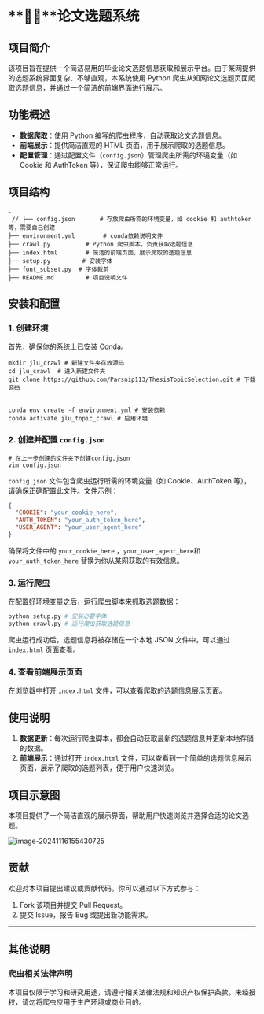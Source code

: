 # **🐔🧱**论文选题系统

## 项目简介

该项目旨在提供一个简洁易用的毕业论文选题信息获取和展示平台。由于某网提供的选题系统界面复杂、不够直观，本系统使用 Python 爬虫从知网论文选题页面爬取选题信息，并通过一个简洁的前端界面进行展示。

## 功能概述

- **数据爬取**：使用 Python 编写的爬虫程序，自动获取论文选题信息。
- **前端展示**：提供简洁直观的 HTML 页面，用于展示爬取的选题信息。
- **配置管理**：通过配置文件（`config.json`）管理爬虫所需的环境变量（如 Cookie 和 AuthToken 等），保证爬虫能够正常运行。

## 项目结构

```
.
 // ├── config.json       # 存放爬虫所需的环境变量，如 cookie 和 authtoken 等，需要自己创建
├── environment.yml        # conda依赖说明文件
├── crawl.py          # Python 爬虫脚本，负责获取选题信息
├── index.html        # 简洁的前端页面，展示爬取的选题信息
├── setup.py         # 安装字体
├── font_subset.py  # 字体裁剪
├── README.md         # 项目说明文件

```

## 安装和配置

### 1. 创建环境

首先，确保你的系统上已安装 Conda。



```shell
mkdir jlu_crawl # 新建文件夹存放源码
cd jlu_crawl  # 进入新建文件夹
git clone https://github.com/Parsnip113/ThesisTopicSelection.git # 下载源码


conda env create -f environment.yml # 安装依赖
conda activate jlu_topic_crawl # 启用环境
```

### 2. 创建并配置 `config.json`

```shell
# 在上一步创建的文件夹下创建config.json
vim config.json
```

`config.json` 文件包含爬虫运行所需的环境变量（如 Cookie、AuthToken 等），请确保正确配置此文件。文件示例：

```json
{
  "COOKIE": "your_cookie_here",
  "AUTH_TOKEN": "your_auth_token_here",
  "USER_AGENT": "your_user_agent_here"
}
```

确保将文件中的 `your_cookie_here` ，`your_user_agent_here`和 `your_auth_token_here` 替换为你从某网获取的有效信息。

### 3. 运行爬虫

在配置好环境变量之后，运行爬虫脚本来抓取选题数据：

```bash
python setup.py # 安装必要字体
python crawl.py # 运行爬虫获取选题信息
```

爬虫运行成功后，选题信息将被存储在一个本地 JSON 文件中，可以通过 `index.html` 页面查看。

### 4. 查看前端展示页面

在浏览器中打开 `index.html` 文件，可以查看爬取的选题信息展示页面。

## 使用说明

1. **数据更新**：每次运行爬虫脚本，都会自动获取最新的选题信息并更新本地存储的数据。
2. **前端展示**：通过打开 `index.html` 文件，可以查看到一个简单的选题信息展示页面，展示了爬取的选题列表，便于用户快速浏览。

## 项目示意图

本项目提供了一个简洁直观的展示界面，帮助用户快速浏览并选择合适的论文选题。

![image-20241116155430725](/home/cyrus/.config/Typora/typora-user-images/image-20241116155430725.png)

## 贡献

欢迎对本项目提出建议或贡献代码。你可以通过以下方式参与：

1. Fork 该项目并提交 Pull Request。
2. 提交 Issue，报告 Bug 或提出新功能需求。

---

## 其他说明

### 爬虫相关法律声明

本项目仅限于学习和研究用途，请遵守相关法律法规和知识产权保护条款。未经授权，请勿将爬虫应用于生产环境或商业目的。

